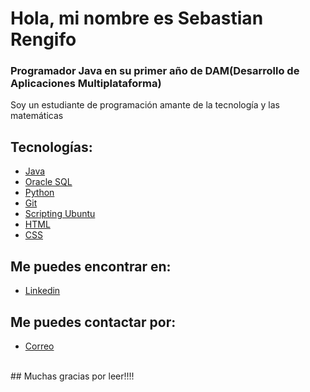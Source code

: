 # Hola, mi nombre es Sebastian Rengifo
### Programador Java en su primer año de DAM(Desarrollo de Aplicaciones Multiplataforma)


Soy un estudiante de programación amante de la tecnología y las matemáticas
## Tecnologías:
- [Java](https://www.oracle.com/es/java/ "target=_blank")
- [Oracle SQL](https://www.oracle.com/es/database/sqldeveloper/ "target=_blank")
- [Python](https://www.python.org/ "target=_blank")
- [Git](https://git-scm.com/ "target=_blank")
- [Scripting Ubuntu](https://ubunlog.com/scripts-en-ubuntu/ "target=_blank")
- [HTML](https://html.spec.whatwg.org/multipage/ "target=_blank")
- [CSS](https://drafts.csswg.org/ "target=_blank")
## Me puedes encontrar en:
- [Linkedin](https://www.linkedin.com/in/sebastian-alejandro-rengifo-gil-51bb1a267 "target=_blank")
## Me puedes contactar por:
- <a href="mailto:sebastianarengifog16@gmail.com? Subject=Interesado%20en%20contactar%20contigo" >Correo</a>
<br/>
## Muchas gracias por leer!!!!
